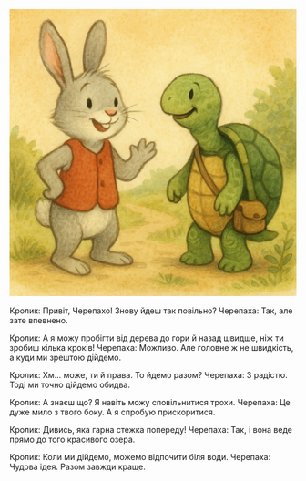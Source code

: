 ![](../Pic/da90bb33-a211-428f-b309-206847f04aa5.png)

Кролик: Привіт, Черепахо! Знову йдеш так повільно?
Черепаха: Так, але зате впевнено.

Кролик: А я можу пробігти від дерева до гори й назад швидше, ніж ти зробиш кілька кроків!
Черепаха: Можливо. Але головне ж не швидкість, а куди ми зрештою дійдемо.

Кролик: Хм… може, ти й права. То йдемо разом?
Черепаха: З радістю. Тоді ми точно дійдемо обидва.

Кролик: А знаєш що? Я навіть можу сповільнитися трохи.
Черепаха: Це дуже мило з твого боку. А я спробую прискоритися.

Кролик: Дивись, яка гарна стежка попереду!
Черепаха: Так, і вона веде прямо до того красивого озера.

Кролик: Коли ми дійдемо, можемо відпочити біля води.
Черепаха: Чудова ідея. Разом завжди краще.
